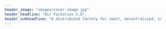```yaml
---
header_image: "images/cover-image.jpg"
header_headline: "Air Factories 2.0"
header_subheadline: "A distributed factory for smart, decentralised, sustainable and resilient production"
---
```

